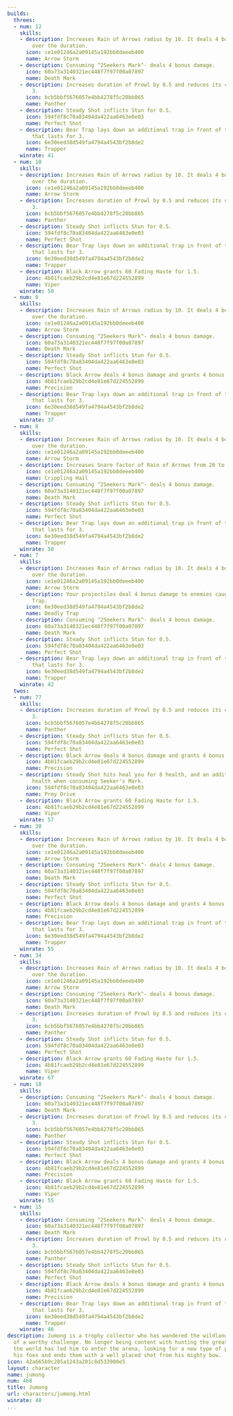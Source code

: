 ```yaml
---
builds:
  threes:
  - num: 12
    skills:
    - description: Increases Rain of Arrows radius by 10. It deals 4 bonus damage
        over the duration.
      icon: ce1e01246a2a09145a192bb0deeeb400
      name: Arrow Storm
    - description: Consuming ^2Seekers Mark^- deals 4 bonus damage.
      icon: 60a73a3140321ec448f7f97f00a07897
      name: Death Mark
    - description: Increases duration of Prowl by 0.5 and reduces its cooldown by
        3.
      icon: bcb5bbf5676057e4bb4278f5c20bb865
      name: Panther
    - description: Steady Shot inflicts Stun for 0.5.
      icon: 594fdf8c70a83404da422aa6463e0e03
      name: Perfect Shot
    - description: Bear Trap lays down an additional trap in front of the first one
        that lasts for 3.
      icon: 6e30eed38d549fa4794a4543bf2b8de2
      name: Trapper
    winrate: 41
  - num: 10
    skills:
    - description: Increases Rain of Arrows radius by 10. It deals 4 bonus damage
        over the duration.
      icon: ce1e01246a2a09145a192bb0deeeb400
      name: Arrow Storm
    - description: Increases duration of Prowl by 0.5 and reduces its cooldown by
        3.
      icon: bcb5bbf5676057e4bb4278f5c20bb865
      name: Panther
    - description: Steady Shot inflicts Stun for 0.5.
      icon: 594fdf8c70a83404da422aa6463e0e03
      name: Perfect Shot
    - description: Bear Trap lays down an additional trap in front of the first one
        that lasts for 3.
      icon: 6e30eed38d549fa4794a4543bf2b8de2
      name: Trapper
    - description: Black Arrow grants 60 Fading Haste for 1.5.
      icon: 4b81fcaeb29b2cd4e81e67d224552899
      name: Viper
    winrate: 50
  - num: 8
    skills:
    - description: Increases Rain of Arrows radius by 10. It deals 4 bonus damage
        over the duration.
      icon: ce1e01246a2a09145a192bb0deeeb400
      name: Arrow Storm
    - description: Consuming ^2Seekers Mark^- deals 4 bonus damage.
      icon: 60a73a3140321ec448f7f97f00a07897
      name: Death Mark
    - description: Steady Shot inflicts Stun for 0.5.
      icon: 594fdf8c70a83404da422aa6463e0e03
      name: Perfect Shot
    - description: Black Arrow deals 4 bonus damage and grants 4 bonus energy.
      icon: 4b81fcaeb29b2cd4e81e67d224552899
      name: Precision
    - description: Bear Trap lays down an additional trap in front of the first one
        that lasts for 3.
      icon: 6e30eed38d549fa4794a4543bf2b8de2
      name: Trapper
    winrate: 37
  - num: 8
    skills:
    - description: Increases Rain of Arrows radius by 10. It deals 4 bonus damage
        over the duration.
      icon: ce1e01246a2a09145a192bb0deeeb400
      name: Arrow Storm
    - description: Increases Snare factor of Rain of Arrows from 20 to 40.
      icon: ce1e01246a2a09145a192bb0deeeb400
      name: Crippling Hail
    - description: Consuming ^2Seekers Mark^- deals 4 bonus damage.
      icon: 60a73a3140321ec448f7f97f00a07897
      name: Death Mark
    - description: Steady Shot inflicts Stun for 0.5.
      icon: 594fdf8c70a83404da422aa6463e0e03
      name: Perfect Shot
    - description: Bear Trap lays down an additional trap in front of the first one
        that lasts for 3.
      icon: 6e30eed38d549fa4794a4543bf2b8de2
      name: Trapper
    winrate: 50
  - num: 7
    skills:
    - description: Increases Rain of Arrows radius by 10. It deals 4 bonus damage
        over the duration.
      icon: ce1e01246a2a09145a192bb0deeeb400
      name: Arrow Storm
    - description: Your projectiles deal 4 bonus damage to enemies caught in Bear
        Trap.
      icon: 6e30eed38d549fa4794a4543bf2b8de2
      name: Deadly Trap
    - description: Consuming ^2Seekers Mark^- deals 4 bonus damage.
      icon: 60a73a3140321ec448f7f97f00a07897
      name: Death Mark
    - description: Steady Shot inflicts Stun for 0.5.
      icon: 594fdf8c70a83404da422aa6463e0e03
      name: Perfect Shot
    - description: Bear Trap lays down an additional trap in front of the first one
        that lasts for 3.
      icon: 6e30eed38d549fa4794a4543bf2b8de2
      name: Trapper
    winrate: 42
  twos:
  - num: 77
    skills:
    - description: Increases duration of Prowl by 0.5 and reduces its cooldown by
        3.
      icon: bcb5bbf5676057e4bb4278f5c20bb865
      name: Panther
    - description: Steady Shot inflicts Stun for 0.5.
      icon: 594fdf8c70a83404da422aa6463e0e03
      name: Perfect Shot
    - description: Black Arrow deals 4 bonus damage and grants 4 bonus energy.
      icon: 4b81fcaeb29b2cd4e81e67d224552899
      name: Precision
    - description: Steady Shot hits heal you for 8 health, and an additional 8 bonus
        health when consuming Seeker's Mark.
      icon: 594fdf8c70a83404da422aa6463e0e03
      name: Prey Drive
    - description: Black Arrow grants 60 Fading Haste for 1.5.
      icon: 4b81fcaeb29b2cd4e81e67d224552899
      name: Viper
    winrate: 57
  - num: 38
    skills:
    - description: Increases Rain of Arrows radius by 10. It deals 4 bonus damage
        over the duration.
      icon: ce1e01246a2a09145a192bb0deeeb400
      name: Arrow Storm
    - description: Consuming ^2Seekers Mark^- deals 4 bonus damage.
      icon: 60a73a3140321ec448f7f97f00a07897
      name: Death Mark
    - description: Steady Shot inflicts Stun for 0.5.
      icon: 594fdf8c70a83404da422aa6463e0e03
      name: Perfect Shot
    - description: Black Arrow deals 4 bonus damage and grants 4 bonus energy.
      icon: 4b81fcaeb29b2cd4e81e67d224552899
      name: Precision
    - description: Bear Trap lays down an additional trap in front of the first one
        that lasts for 3.
      icon: 6e30eed38d549fa4794a4543bf2b8de2
      name: Trapper
    winrate: 55
  - num: 34
    skills:
    - description: Increases Rain of Arrows radius by 10. It deals 4 bonus damage
        over the duration.
      icon: ce1e01246a2a09145a192bb0deeeb400
      name: Arrow Storm
    - description: Consuming ^2Seekers Mark^- deals 4 bonus damage.
      icon: 60a73a3140321ec448f7f97f00a07897
      name: Death Mark
    - description: Increases duration of Prowl by 0.5 and reduces its cooldown by
        3.
      icon: bcb5bbf5676057e4bb4278f5c20bb865
      name: Panther
    - description: Steady Shot inflicts Stun for 0.5.
      icon: 594fdf8c70a83404da422aa6463e0e03
      name: Perfect Shot
    - description: Black Arrow grants 60 Fading Haste for 1.5.
      icon: 4b81fcaeb29b2cd4e81e67d224552899
      name: Viper
    winrate: 67
  - num: 18
    skills:
    - description: Consuming ^2Seekers Mark^- deals 4 bonus damage.
      icon: 60a73a3140321ec448f7f97f00a07897
      name: Death Mark
    - description: Increases duration of Prowl by 0.5 and reduces its cooldown by
        3.
      icon: bcb5bbf5676057e4bb4278f5c20bb865
      name: Panther
    - description: Steady Shot inflicts Stun for 0.5.
      icon: 594fdf8c70a83404da422aa6463e0e03
      name: Perfect Shot
    - description: Black Arrow deals 4 bonus damage and grants 4 bonus energy.
      icon: 4b81fcaeb29b2cd4e81e67d224552899
      name: Precision
    - description: Black Arrow grants 60 Fading Haste for 1.5.
      icon: 4b81fcaeb29b2cd4e81e67d224552899
      name: Viper
    winrate: 55
  - num: 15
    skills:
    - description: Consuming ^2Seekers Mark^- deals 4 bonus damage.
      icon: 60a73a3140321ec448f7f97f00a07897
      name: Death Mark
    - description: Increases duration of Prowl by 0.5 and reduces its cooldown by
        3.
      icon: bcb5bbf5676057e4bb4278f5c20bb865
      name: Panther
    - description: Steady Shot inflicts Stun for 0.5.
      icon: 594fdf8c70a83404da422aa6463e0e03
      name: Perfect Shot
    - description: Black Arrow deals 4 bonus damage and grants 4 bonus energy.
      icon: 4b81fcaeb29b2cd4e81e67d224552899
      name: Precision
    - description: Bear Trap lays down an additional trap in front of the first one
        that lasts for 3.
      icon: 6e30eed38d549fa4794a4543bf2b8de2
      name: Trapper
    winrate: 46
description: Jumong is a trophy collector who has wandered the wildlands in the pursuit
  of a worthy challenge. No longer being content with hunting the great beasts of
  the world has led him to enter the arena, looking for a new type of prey. He traps
  his foes and ends them with a well placed shot from his mighty bow.
icon: 42a665b9c285a1243a201c8d533980e5
layout: character
name: jumong
num: 468
title: Jumong
url: characters/jumong.html
winrate: 48
...
```

